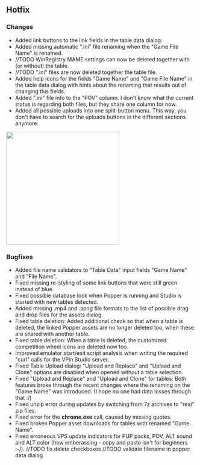## Hotfix

### Changes

- Added link buttons to the link fields in the table data dialog.
- Added missing automatic ".ini" file renaming when the "Game File Name" is renamed.
- //TODO WinRegistry MAME settings can now be deleted together with (or without) the table.
- //TODO ".ini" files are now deleted together the table file.
- Added help icons for the fields "Game Name" and "Game File Name" in the table data dialog with hints about the renaming that results out of changing this fields.
- Added ".ini" file info to the "POV" column. I don't know what the current status is regarding both files, but they share one column for now. 
- Added all possible uploads into one split-button menu. This way, you don't have to search for the uploads buttons in the different sections anymore.

<img src="https://raw.githubusercontent.com/syd711/vpin-studio/main/documentation/tables/upload-buttons.png" width="300" />


### Bugfixes

- Added file name validators to "Table Data" input fields "Game Name" and "File Name".
- Fixed missing re-styling of some link buttons that were still green instead of blue.
- Fixed possible database lock when Popper is running and Studio is started with new tables detected.
- Added missing .mp4 and .apng file formats to the list of possible drag and drop files for the assets dialog.
- Fixed table deletion: Added additional check so that when a table is deleted, the linked Popper assets are no longer deleted too, when these are shared with another table.
- Fixed table deletion: When a table is deleted, the customized competition wheel icons are deleted now too.
- Improved emulator start/exit script analysis when writing the required "curl" calls for the VPin Studio server.
- Fixed Table Upload dialog: "Upload and Replace" and "Upload and Clone" options are disabled when opened without a table selection.
- Fixed "Upload and Replace" and "Upload and Clone" for tables: Both features broke through the recent changes where the renaming on the "Game Name" was introduced. (I hope no one had data losses through that :/) 
- Fixed unzip error during updates by switching from 7z archives to "real" zip files.
- Fixed error for the **chrome.exe** call, caused by missing quotes. 
- Fixed broken Popper asset downloads for tables with renamed "Game Name".
- Fixed erroneous VPS update indicators for PUP packs, POV, ALT sound and ALT color (how emberassing - copy and paste isn't for beginners :-/).
//TODO fix delete checkboxes
//TODO validate  filename in popper data dialog 